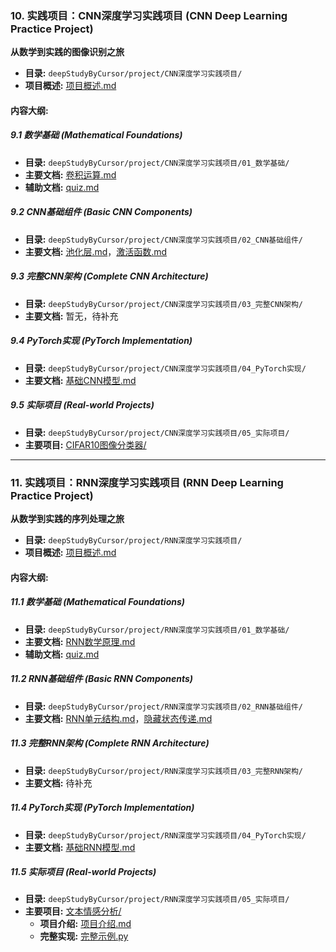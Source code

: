 ### 10. 实践项目：CNN深度学习实践项目 (CNN Deep Learning Practice Project)

**从数学到实践的图像识别之旅**

- **目录:** `deepStudyByCursor/project/CNN深度学习实践项目/`
- **项目概述:** [项目概述.md](./deepStudyByCursor/project/CNN深度学习实践项目/项目概述.md)

#### 内容大纲:

##### 9.1 数学基础 (Mathematical Foundations)
- **目录:** `deepStudyByCursor/project/CNN深度学习实践项目/01_数学基础/`
- **主要文档:** [卷积运算.md](./deepStudyByCursor/project/CNN深度学习实践项目/01_数学基础/卷积运算.md)
- **辅助文档:** [quiz.md](./deepStudyByCursor/project/CNN深度学习实践项目/01_数学基础/quiz.md)

##### 9.2 CNN基础组件 (Basic CNN Components)
- **目录:** `deepStudyByCursor/project/CNN深度学习实践项目/02_CNN基础组件/`
- **主要文档:** [池化层.md](./deepStudyByCursor/project/CNN深度学习实践项目/02_CNN基础组件/池化层.md)，[激活函数.md](./deepStudyByCursor/project/CNN深度学习实践项目/02_CNN基础组件/激活函数.md)

##### 9.3 完整CNN架构 (Complete CNN Architecture)
- **目录:** `deepStudyByCursor/project/CNN深度学习实践项目/03_完整CNN架构/`
- **主要文档:** 暂无，待补充

##### 9.4 PyTorch实现 (PyTorch Implementation)
- **目录:** `deepStudyByCursor/project/CNN深度学习实践项目/04_PyTorch实现/`
- **主要文档:** [基础CNN模型.md](./deepStudyByCursor/project/CNN深度学习实践项目/04_PyTorch实现/基础CNN模型.md)

##### 9.5 实际项目 (Real-world Projects)
- **目录:** `deepStudyByCursor/project/CNN深度学习实践项目/05_实际项目/`
- **主要项目:** [CIFAR10图像分类器/](./deepStudyByCursor/project/CNN深度学习实践项目/05_实际项目/CIFAR10图像分类器/)

---

### 11. 实践项目：RNN深度学习实践项目 (RNN Deep Learning Practice Project)

**从数学到实践的序列处理之旅**

- **目录:** `deepStudyByCursor/project/RNN深度学习实践项目/`
- **项目概述:** [项目概述.md](./deepStudyByCursor/project/RNN深度学习实践项目/项目概述.md)

#### 内容大纲:

##### 11.1 数学基础 (Mathematical Foundations)
- **目录:** `deepStudyByCursor/project/RNN深度学习实践项目/01_数学基础/`
- **主要文档:** [RNN数学原理.md](./deepStudyByCursor/project/RNN深度学习实践项目/01_数学基础/RNN数学原理.md)
- **辅助文档:** [quiz.md](./deepStudyByCursor/project/RNN深度学习实践项目/01_数学基础/quiz.md)

##### 11.2 RNN基础组件 (Basic RNN Components)
- **目录:** `deepStudyByCursor/project/RNN深度学习实践项目/02_RNN基础组件/`
- **主要文档:** [RNN单元结构.md](./deepStudyByCursor/project/RNN深度学习实践项目/02_RNN基础组件/RNN单元结构.md)，[隐藏状态传递.md](./deepStudyByCursor/project/RNN深度学习实践项目/02_RNN基础组件/隐藏状态传递.md)

##### 11.3 完整RNN架构 (Complete RNN Architecture)
- **目录:** `deepStudyByCursor/project/RNN深度学习实践项目/03_完整RNN架构/`
- **主要文档:** 待补充

##### 11.4 PyTorch实现 (PyTorch Implementation)
- **目录:** `deepStudyByCursor/project/RNN深度学习实践项目/04_PyTorch实现/`
- **主要文档:** [基础RNN模型.md](./deepStudyByCursor/project/RNN深度学习实践项目/04_PyTorch实现/基础RNN模型.md)

##### 11.5 实际项目 (Real-world Projects)
- **目录:** `deepStudyByCursor/project/RNN深度学习实践项目/05_实际项目/`
- **主要项目:** [文本情感分析/](./deepStudyByCursor/project/RNN深度学习实践项目/05_实际项目/文本情感分析/)
  - **项目介绍:** [项目介绍.md](./deepStudyByCursor/project/RNN深度学习实践项目/05_实际项目/文本情感分析/项目介绍.md)
  - **完整实现:** [完整示例.py](./deepStudyByCursor/project/RNN深度学习实践项目/05_实际项目/文本情感分析/完整示例.py)
